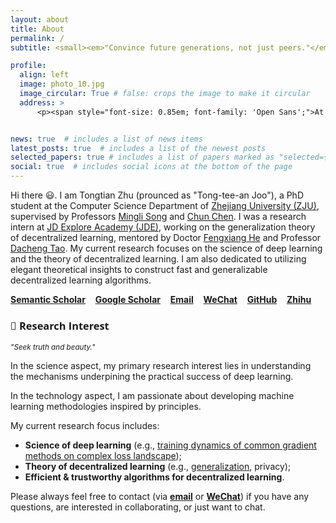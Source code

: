 ```yaml
---
layout: about
title: About
permalink: /
subtitle: <small><em>"Convince future generations, not just peers."</em></small>

profile:
  align: left
  image: photo_10.jpg
  image_circular: True # false: crops the image to make it circular
  address: >
      <p><span style="font-size: 0.85em; font-family: 'Open Sans';">At the gorgeous <a href='https://en.wikipedia.org/wiki/West_Lake'>Westlake</a>, <a href='https://en.wikipedia.org/wiki/Hangzhou'>Hangzhou</a></span></p>


news: true  # includes a list of news items
latest_posts: true  # includes a list of the newest posts
selected_papers: true # includes a list of papers marked as "selected={true}"
social: true  # includes social icons at the bottom of the page
---
```


<!--[<span style="font-weight: bold; color: #B509AC;">Zhejiang University</span>](https://www.zju.edu.cn/english/)-->

Hi there 😃. I am Tongtian Zhu (prounced as "Tong-tee-an Joo"), a PhD student at the Computer Science Department of [Zhejiang University (ZJU)](https://www.zju.edu.cn/english/), supervised by Professors [Mingli Song](https://person.zju.edu.cn/en/msong) and [Chun Chen](https://person.zju.edu.cn/en/0082004). <!-- I earned my B.S. degree in Mathematical Science from CUMTB, as well as my B.Econ. degree in Economics (double degree) from [<span style="font-weight: bold; color: #B509AC;">Peking University</span>](https://english.pku.edu.cn/) (PKU) in 2021. --> 
I was a research intern at [JD Explore Academy (JDE)](https://jdcorporateblog.com/jd-unveils-four-new-enterprise-level-products/jd-explore-academy/), working on the generalization theory of decentralized learning,  mentored by Doctor [Fengxiang He](https://fengxianghe.github.io/) and Professor [Dacheng Tao](https://www.sydney.edu.au/engineering/about/our-people/academic-staff/dacheng-tao.html).
My current research focuses on the science of deep learning and the theory of decentralized learning. I am also dedicated to utilizing elegant theoretical insights to construct fast and generalizable decentralized learning algorithms.

<i class="fas fa-book"></i> [**Semantic Scholar**](https://www.semanticscholar.org/author/Tongtian-Zhu/2173757802) &nbsp;&nbsp; <i class="ai ai-google-scholar"></i> [**Google Scholar**](https://scholar.google.com/citations?user=QvBDUsIAAAAJ&hl=en) &nbsp;&nbsp; <!--<i class="fa fa-twitter"></i> [**Twitter**](https://twitter.com/Raiden13238619/) &nbsp;&nbsp;--> <i class="fa fa-envelope"></i> [**Email**](mailto:raiden@zju.edu.cn) &nbsp;&nbsp; <i class="fa fa-weixin"></i> [**WeChat**](https://raw.githubusercontent.com/Raiden-Zhu/Raiden-Zhu.github.io/master/assets/img/WeChat_QR_code.jpg) &nbsp;&nbsp;  <i class="fa fa-github"></i> [**GitHub**](https://github.com/Raiden-Zhu) &nbsp;&nbsp; <i class="fab fa-zhihu"></i> [**Zhihu**](https://www.zhihu.com/people/you-li-70-94) 

<!-- <br/><br/> -->

### <span style="font-family: 'Open Sans'; font-weight: bold;">🦄 Research Interest</span>

<small><em>"Seek truth and beauty."</em></small>

In the science aspect, my primary research interest lies in understanding the mechanisms underpining the practical success of deep learning. 
<!-- My ultimate goal is to understand the emergence of intelligence (both machine intelligence and biological intelligence). -->
In the technology aspect, I am passionate about developing machine learning methodologies inspired by principles. 

My current research focus includes:
- **Science of deep learning** (e.g., [training dynamics of common gradient methods on complex loss landscape](https://arxiv.org/abs/2306.02913));
- **Theory of decentralized learning** (e.g., [generalization](https://arxiv.org/abs/2206.12680), privacy);
- **Efficient & trustworthy algorithms for decentralized learning**.

Please always feel free to contact (via [**email**](mailto:raiden@zju.edu.cn) or [**WeChat**](https://raw.githubusercontent.com/Raiden-Zhu/Raiden-Zhu.github.io/master/assets/img/WeChat_QR_code.jpg)) if you have any questions, are interested in collaborating, or just want to chat.  <!-- For regular updates and insights, feel free to follow my [**Twitter**](https://twitter.com/Raiden13238619) as well. -->

<!-- Write your biography here. Tell the world about yourself. Link to your favorite [subreddit](http://reddit.com). You can put a picture in, too. The code is already in, just name your picture `prof_pic.jpg` and put it in the `img/` folder.

Put your address / P.O. box / other info right below your picture. You can also disable any these elements by editing `profile` property of the YAML header of your `_pages/about.md`. Edit `_bibliography/papers.bib` and Jekyll will render your [publications page](/al-folio/publications/) automatically.

Link to your social media connections, too. This theme is set up to use [Font Awesome icons](http://fortawesome.github.io/Font-Awesome/) and [Academicons](https://jpswalsh.github.io/academicons/), like the ones below. Add your Facebook, Twitter, LinkedIn, Google Scholar, or just disable all of them. -->
